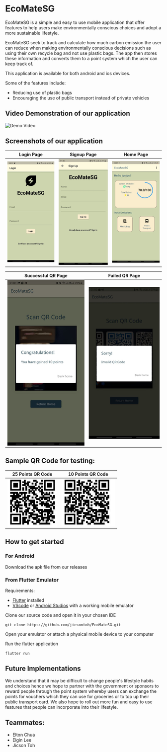 # EcoMateSG
EcoMateSG is a simple and easy to use mobile application that offer features to help users make environmentally conscious choices and adopt a more sustainable lifestyle. 

EcoMateSG seek to track and calculate how much carbon emission the user can reduce when making environmentally conscious decisions such as using their own recycle bag and not use plastic bags.
The app then stores these information and converts them to a point system which the user can keep track of.

This application is available for both android and ios devices.

Some of the features include:
- Reducing use of plastic bags
- Encouraging the use of public transport instead of private vehicles

## Video Demonstration of our application

![Demo Video](https://github.com/notle1706/EcoMateSG/assets/72089201/cf5fe18e-fcb4-46ea-bc44-7c1f5b273be2)


## Screenshots of our application
| Login Page                            | Signup Page                             | Home Page                           |
|---------------------------------------|-----------------------------------------|-------------------------------------|
| ![Login Page](/assets/login_page.jpg) | ![Signup Page](/assets/signup_page.jpg) | ![Home Page](/assets/home_page.jpg) |


| Successful QR Page                               | Failed QR Page                           |
|--------------------------------------------------|------------------------------------------|
| ![Successful QR Scan](/assets/successful_qr.jpg) | ![Failed QR Scan](/assets/failed_qr.jpg) |      


## Sample QR Code for testing:

| 25 Points QR Code                      | 10 Points QR Code                      |
|----------------------------------------|----------------------------------------|
| ![25 Points](/assets/25_points_qr.jpg) | ![10 Points](/assets/10_points_qr.jpg) |

## How to get started
### For Android
Download the apk file from our releases


### From Flutter Emulator
Requirements: 
- [Flutter](https://docs.flutter.dev/get-started/install) installed
- [VScode](https://code.visualstudio.com/download) or [Android Studios](https://developer.android.com/studio) with a working mobile emulator


Clone our source code and open it in your chosen IDE
```
git clone https://github.com/jicsontoh/EcoMateSG.git
```

Open your emulator or attach a physical mobile device to your computer

Run the flutter application
```
flutter run
```

## Future Implementations
We understand that it may be difficult to change people's lifestyle habits and choices hence we hope to partner with the government or sponsors to reward people through the point system whereby users can exchange the points for vouchers which they can use for groceries or to top up their public transport card.
We also hope to roll out more fun and easy to use features that people can incorporate into their lifestyle.

## Teammates:
- Elton Chua 
- Elgin Lee
- Jicson Toh
